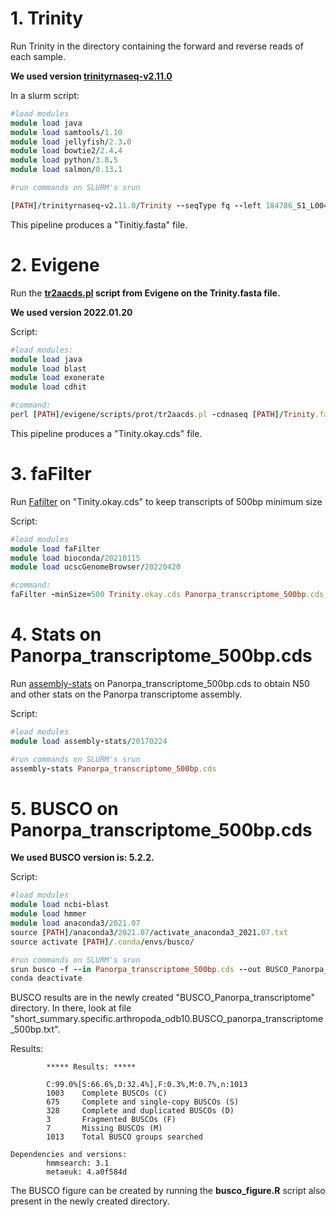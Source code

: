 # 1. Trinity

Run Trinity in the directory containing the forward and reverse reads of each sample. 

**We used version [trinityrnaseq-v2.11.0](https://github.com/trinityrnaseq/trinityrnaseq/releases)** 

In a slurm script:
```ruby
#load modules
module load java
module load samtools/1.10
module load jellyfish/2.3.0
module load bowtie2/2.4.4
module load python/3.8.5
module load salmon/0.13.1

#run commands on SLURM's srun

[PATH]/trinityrnaseq-v2.11.0/Trinity --seqType fq --left 184786_S1_L004_R1_001_PE_paired.fastq.gz,184787_S2_L004_R1_001_PE_paired.fastq.gz,184788_S3_L004_R1_001_PE_paired.fastq.gz,184789_S4_L004_R1_001_PE_paired.fastq.gz,184790_S5_L004_R1_001_PE_paired.fastq.gz,184791_S6_L004_R1_001_PE_paired.fastq.gz,184792_S7_L004_R1_001_PE_paired.fastq.gz,184793_S8_L004_R1_001_PE_paired.fastq.gz,184794_S9_L004_R1_001_PE_paired.fastq.gz,184795_S10_L004_R1_001_PE_paired.fastq.gz,184796_S11_L004_R1_001_PE_paired.fastq.gz,184797_S12_L004_R1_001_PE_paired.fastq.gz,184798_S13_L004_R1_001_PE_paired.fastq.gz,184799_S14_L004_R1_001_PE_paired.fastq.gz,184800_S15_L004_R1_001_PE_paired.fastq.gz,184801_S16_L004_R1_001_PE_paired.fastq.gz,184802_S17_L004_R1_001_PE_paired.fastq.gz,184803_S18_L004_R1_001_PE_paired.fastq.gz --right 184786_S1_L004_R2_001_PE_paired.fastq.gz,184787_S2_L004_R2_001_PE_paired.fastq.gz,184788_S3_L004_R2_001_PE_paired.fastq.gz,184789_S4_L004_R2_001_PE_paired.fastq.gz,184790_S5_L004_R2_001_PE_paired.fastq.gz,184791_S6_L004_R2_001_PE_paired.fastq.gz,184792_S7_L004_R2_001_PE_paired.fastq.gz,184793_S8_L004_R2_001_PE_paired.fastq.gz,184794_S9_L004_R2_001_PE_paired.fastq.gz,184795_S10_L004_R2_001_PE_paired.fastq.gz,184796_S11_L004_R2_001_PE_paired.fastq.gz,184797_S12_L004_R2_001_PE_paired.fastq.gz,184798_S13_L004_R2_001_PE_paired.fastq.gz,184799_S14_L004_R2_001_PE_paired.fastq.gz,184800_S15_L004_R2_001_PE_paired.fastq.gz,184801_S16_L004_R2_001_PE_paired.fastq.gz,184802_S17_L004_R2_001_PE_paired.fastq.gz,184803_S18_L004_R2_001_PE_paired.fastq.gz --CPU 20 --max_memory 200G --trimmomatic
```

This pipeline produces a "Tinitiy.fasta" file.


# 2. Evigene

Run the **[tr2aacds.pl](http://arthropods.eugenes.org/EvidentialGene/evigene/scripts/prot/) script from Evigene on the Trinity.fasta file.**

**We used version 2022.01.20** 

Script:
```ruby
#load modules:
module load java
module load blast
module load exonerate
module load cdhit

#command:
perl [PATH]/evigene/scripts/prot/tr2aacds.pl -cdnaseq [PATH]/Trinity.fasta
```
This pipeline produces a "Tinity.okay.cds" file.

# 3. faFilter

Run [Fafilter](https://bioconda.github.io/recipes/ucsc-fafilter/README.html) on "Tinity.okay.cds" to keep transcripts of 500bp minimum size 

Script:
```ruby
#load modules
module load faFilter     
module load bioconda/20210115        
module load ucscGenomeBrowser/20220420   

#command:
faFilter -minSize=500 Trinity.okay.cds Panorpa_transcriptome_500bp.cds
```


# 4. Stats on Panorpa_transcriptome_500bp.cds

Run [assembly-stats](https://github.com/sanger-pathogens/assembly-stats/blob/master/README.md) on Panorpa_transcriptome_500bp.cds to obtain N50 and other stats on the Panorpa transcriptome assembly.

Script:
```ruby
#load modules
module load assembly-stats/20170224

#run commands on SLURM's srun
assembly-stats Panorpa_transcriptome_500bp.cds
```

# 5. BUSCO on Panorpa_transcriptome_500bp.cds

**We used BUSCO version is: 5.2.2.**

Script:
```ruby
#load modules
module load ncbi-blast
module load hmmer
module load anaconda3/2021.07
source [PATH]/anaconda3/2021.07/activate_anaconda3_2021.07.txt
source activate [PATH]/.conda/envs/busco/

#run commands on SLURM's srun
srun busco -f --in Panorpa_transcriptome_500bp.cds --out BUSCO_Panorpa_transcriptome -l arthropoda_odb10 -m tran -c 40
conda deactivate
```

BUSCO results are in the newly created "BUSCO_Panorpa_transcriptome" directory. In there, look at file "short_summary.specific.arthropoda_odb10.BUSCO_panorpa_transcriptome_500bp.txt". 

Results:
```
        ***** Results: *****

        C:99.0%[S:66.6%,D:32.4%],F:0.3%,M:0.7%,n:1013      
        1003    Complete BUSCOs (C)                        
        675     Complete and single-copy BUSCOs (S)        
        328     Complete and duplicated BUSCOs (D)         
        3       Fragmented BUSCOs (F)                      
        7       Missing BUSCOs (M)                         
        1013    Total BUSCO groups searched                

Dependencies and versions:
        hmmsearch: 3.1
        metaeuk: 4.a0f584d
```
        
The BUSCO figure can be created by running the **busco_figure.R** script also present in the newly created directory.
